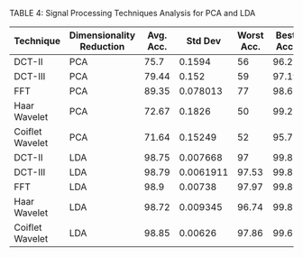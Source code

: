 TABLE 4: Signal Processing Techniques Analysis for PCA and LDA

| Technique       | Dimensionality Reduction   |   Avg. Acc. |   Std Dev |   Worst Acc. |   Best Acc. |
|-----------------|----------------------------|-------------|-----------|--------------|-------------|
| DCT-II          | PCA                        |       75.7  | 0.1594    |        56    |       96.2  |
| DCT-III         | PCA                        |       79.44 | 0.152     |        59    |       97.19 |
| FFT             | PCA                        |       89.35 | 0.078013  |        77    |       98.65 |
| Haar Wavelet    | PCA                        |       72.67 | 0.1826    |        50    |       99.21 |
| Coiflet Wavelet | PCA                        |       71.64 | 0.15249   |        52    |       95.7  |
| DCT-II          | LDA                        |       98.75 | 0.007668  |        97    |       99.8  |
| DCT-III         | LDA                        |       98.79 | 0.0061911 |        97.53 |       99.8  |
| FFT             | LDA                        |       98.9  | 0.00738   |        97.97 |       99.8  |
| Haar Wavelet    | LDA                        |       98.72 | 0.009345  |        96.74 |       99.8  |
| Coiflet Wavelet | LDA                        |       98.85 | 0.00626   |        97.86 |       99.6  |